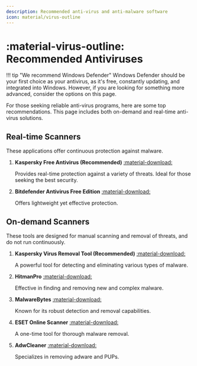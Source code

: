 ```yaml
---
description: Recommended anti-virus and anti-malware software
icon: material/virus-outline
---
```


# :material-virus-outline: Recommended Antiviruses

!!! tip "We recommend Windows Defender"
	Windows Defender should be your first choice as your antivirus, as it's free, constantly updating, and integrated into Windows. However, if you are looking for something more advanced, consider the options on this page.

For those seeking reliable anti-virus programs, here are some top recommendations. This page includes both on-demand and real-time anti-virus solutions.

## Real-time Scanners
These applications offer continuous protection against malware.

1. **Kaspersky Free Antivirus (Recommended)** [:material-download:](https://kaspersky.com/downloads/free-antivirus)

	Provides real-time protection against a variety of threats. Ideal for those seeking the best security.  

2. **Bitdefender Antivirus Free Edition** [:material-download:](https://download.bitdefender.com/windows/installer/en-us/bitdefender_avfree.exe)

	Offers lightweight yet effective protection.

## On-demand Scanners
These tools are designed for manual scanning and removal of threats, and do not run continuously.

1. **Kaspersky Virus Removal Tool (Recommended)** [:material-download:](https://devbuilds.s.kaspersky-labs.com/devbuilds/KVRT/latest/full/KVRT.exe)
	
	A powerful tool for detecting and eliminating various types of malware.  

2. **HitmanPro** [:material-download:](https://download.sophos.com/endpoint/clients/HitmanPro_x64.exe)
	
	Effective in finding and removing new and complex malware.  

3. **MalwareBytes** [:material-download:](https://www.malwarebytes.com/api/downloads/mb-windows?filename=MBSetup.exe)

	Known for its robust detection and removal capabilities.  

4. **ESET Online Scanner** [:material-download:](https://download.eset.com/com/eset/tools/online_scanner/latest/esetonlinescanner.exe)

	A one-time tool for thorough malware removal.

5. **AdwCleaner** [:material-download:](https://downloads.malwarebytes.com/file/adwcleaner)

	Specializes in removing adware and PUPs.  
